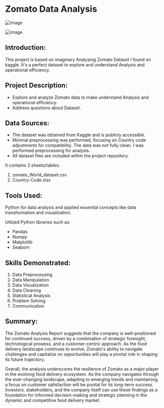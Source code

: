 # Zomato Data Analysis 

![image](https://github.com/alokchoudhary05/alokchoudhary/assets/148992523/a7565309-7d61-4a38-81cd-4fa7154f2e00)

![image](https://github.com/alokchoudhary05/alokchoudhary/assets/148992523/77b5f69a-872e-443f-bd7b-edff9a91d814)

## Introduction: 
This project is based on imaginary Analysing Zomato Dataset I found on kaggle. It's a perfect dataset to explore and understand Analysis and operational efficiency.

## Project Description:
* Explore and analyze Zomato data to make understand Analysis and operational efficiency.
* Address questions about Dataset.

## Data Sources:
* The dataset was obtained from Kaggle and is publicly accessible.
* Minimal preprocessing was performed, focusing on Country code adjustments for compatibility. The data was not fully clean. I was performed preprocessing for analysis.
* All dataset files are included within the project repository.

It contains 2 sheets/tables:
1. zomato_World_dataset.csv
2. Country-Code.xlsx


## Tools Used:
Python for data analysis and applied essential concepts like data transformation and visualization.

Utilzed Python libraries such as:

* Pandas
* Numpy
* Matplotlib
* Seaborn

## Skills Demonstrated:

1. Data Preprocessing
2. Data Manipulation
3. Data Visualization
4. Data Cleaning
5. Statistical Analysis
6. Problem Solving
7. Communication

## Summary:

The Zomato Analysis Report suggests that the company is well-positioned for continued success, driven by a combination of strategic foresight, technological prowess, and a customer-centric approach. As the food delivery landscape continues to evolve, Zomato's ability to navigate challenges and capitalize on opportunities will play a pivotal role in shaping its future trajectory.

Overall, the analysis underscores the resilience of Zomato as a major player in the evolving food delivery ecosystem. As the company navigates through the ever-changing landscape, adapting to emerging trends and maintaining a focus on customer satisfaction will be pivotal for its long-term success. Investors, stakeholders, and the company itself can use these findings as a foundation for informed decision-making and strategic planning in the dynamic and competitive food delivery market.
